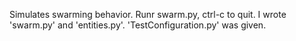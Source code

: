 Simulates swarming behavior. Runr swarm.py, ctrl-c to quit.
I wrote 'swarm.py' and 'entities.py'. 'TestConfiguration.py' was given.
